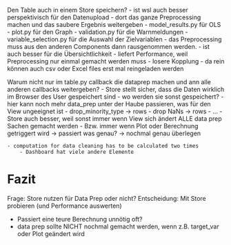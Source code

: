 Den Table auch in einem Store speichern?
    - ist wsl auch besser perspektivisch für den Datenupload
    - dort das ganze Preprocessing machen und das saubere Ergebnis weitergeben
        - model_results.py für OLS
        - plot.py für den Graph
        - validation.py für die Warnmeldungen
        - variable_selection.py für die Auswahl der Zielvariablen
    - das Preprocessing muss aus den anderen Components dann rausgenommen werden.
        - ist auch besser für die Übersichtlichkeit
        - liefert Performance, weil Preprocessing nur einmal gemacht werden muss
        - losere Kopplung
    - da rein können auch csv oder Excel files erst mal reingeladen werden


Warum nicht nur im table.py callback die dataprep machen und ann alle anderen callbacks weitergeben?
    - Store stellt sicher, dass die Daten wirklich im Browser des User gespeichert sind
        - wo werden sie sonst gespeichert?
    - hier kann noch mehr data_prep unter der Haube passieren, was für den View ungeeignet ist
        - drop_minority_type -> rows
        - drop NaNs -> rows
        - ...
    - Store auch besser, weil sonst immer wenn View sich ändert ALLE data prep Sachen gemacht werden
        - Bzw. immer wenn Plot oder Berechnung getriggert wird -> passiert was genau?
            -> nochmal genau überlegen

    - computation for data cleaning has to be calculated two times
        - Dashboard hat viele andere Elemente


# Fazit
Frage: Store nutzen für Data Prep oder nicht?
Entscheidung: Mit Store probieren (und Performance auswerten)

- Passiert eine teure Berechnung unnötig oft?
- data prep sollte NICHT nochmal gemacht werden, wenn z.B. target_var oder Plot geändert wird
    


